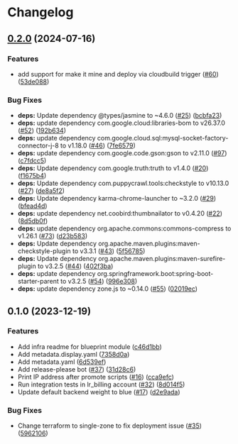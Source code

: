 # Changelog

## [0.2.0](https://github.com/GoogleCloudPlatform/terraform-cloud-deployment-gce/compare/v0.1.0...v0.2.0) (2024-07-16)


### Features

* add support for make it mine and deploy via cloudbuild trigger ([#60](https://github.com/GoogleCloudPlatform/terraform-cloud-deployment-gce/issues/60)) ([53de088](https://github.com/GoogleCloudPlatform/terraform-cloud-deployment-gce/commit/53de088af4ca0aa6e46076b833b9e56d2afc17b4))


### Bug Fixes

* **deps:** Update dependency @types/jasmine to ~4.6.0 ([#25](https://github.com/GoogleCloudPlatform/terraform-cloud-deployment-gce/issues/25)) ([bcbfa23](https://github.com/GoogleCloudPlatform/terraform-cloud-deployment-gce/commit/bcbfa2363de29248ce2b5b8d2f33ee0f7e43665f))
* **deps:** update dependency com.google.cloud:libraries-bom to v26.37.0 ([#52](https://github.com/GoogleCloudPlatform/terraform-cloud-deployment-gce/issues/52)) ([192b634](https://github.com/GoogleCloudPlatform/terraform-cloud-deployment-gce/commit/192b634ca9fc0a8875749f62cf92dd98553b65f8))
* **deps:** update dependency com.google.cloud.sql:mysql-socket-factory-connector-j-8 to v1.18.0 ([#46](https://github.com/GoogleCloudPlatform/terraform-cloud-deployment-gce/issues/46)) ([7fe6579](https://github.com/GoogleCloudPlatform/terraform-cloud-deployment-gce/commit/7fe657992a36d9b44f7ad2a8f0a12b0bbb3c74f5))
* **deps:** update dependency com.google.code.gson:gson to v2.11.0 ([#97](https://github.com/GoogleCloudPlatform/terraform-cloud-deployment-gce/issues/97)) ([c7fdcc5](https://github.com/GoogleCloudPlatform/terraform-cloud-deployment-gce/commit/c7fdcc52a3020df2899ee51d300df5531a7f6aa0))
* **deps:** Update dependency com.google.truth:truth to v1.4.0 ([#20](https://github.com/GoogleCloudPlatform/terraform-cloud-deployment-gce/issues/20)) ([f1675b4](https://github.com/GoogleCloudPlatform/terraform-cloud-deployment-gce/commit/f1675b448440757430c364940fdbc1a2bc88b1d2))
* **deps:** Update dependency com.puppycrawl.tools:checkstyle to v10.13.0 ([#27](https://github.com/GoogleCloudPlatform/terraform-cloud-deployment-gce/issues/27)) ([de8a5f2](https://github.com/GoogleCloudPlatform/terraform-cloud-deployment-gce/commit/de8a5f2fb585a9fb16e7c49256c208fcd856abe7))
* **deps:** Update dependency karma-chrome-launcher to ~3.2.0 ([#29](https://github.com/GoogleCloudPlatform/terraform-cloud-deployment-gce/issues/29)) ([bfead4d](https://github.com/GoogleCloudPlatform/terraform-cloud-deployment-gce/commit/bfead4d0abc19d54f3af06409f54fe4d109c07b6))
* **deps:** update dependency net.coobird:thumbnailator to v0.4.20 ([#22](https://github.com/GoogleCloudPlatform/terraform-cloud-deployment-gce/issues/22)) ([8d5db0f](https://github.com/GoogleCloudPlatform/terraform-cloud-deployment-gce/commit/8d5db0febc6d9b5e1ed0787b980c635b996d4032))
* **deps:** update dependency org.apache.commons:commons-compress to v1.26.1 ([#73](https://github.com/GoogleCloudPlatform/terraform-cloud-deployment-gce/issues/73)) ([d23b583](https://github.com/GoogleCloudPlatform/terraform-cloud-deployment-gce/commit/d23b5838ba984389f9685ba8cb2fb635ad354a37))
* **deps:** Update dependency org.apache.maven.plugins:maven-checkstyle-plugin to v3.3.1 ([#43](https://github.com/GoogleCloudPlatform/terraform-cloud-deployment-gce/issues/43)) ([5f56785](https://github.com/GoogleCloudPlatform/terraform-cloud-deployment-gce/commit/5f5678595ccfe9113da48e82f7fb7b2cf30e68bf))
* **deps:** Update dependency org.apache.maven.plugins:maven-surefire-plugin to v3.2.5 ([#44](https://github.com/GoogleCloudPlatform/terraform-cloud-deployment-gce/issues/44)) ([402f3ba](https://github.com/GoogleCloudPlatform/terraform-cloud-deployment-gce/commit/402f3baa558ffe96214ca566faa22dd2a882b988))
* **deps:** update dependency org.springframework.boot:spring-boot-starter-parent to v3.2.5 ([#54](https://github.com/GoogleCloudPlatform/terraform-cloud-deployment-gce/issues/54)) ([996e308](https://github.com/GoogleCloudPlatform/terraform-cloud-deployment-gce/commit/996e308979631f933a5a220fe5dd45f3f549bf37))
* **deps:** update dependency zone.js to ~0.14.0 ([#55](https://github.com/GoogleCloudPlatform/terraform-cloud-deployment-gce/issues/55)) ([02019ec](https://github.com/GoogleCloudPlatform/terraform-cloud-deployment-gce/commit/02019ec60433766f3fd0cf4e7fe9ffbeaba7dd32))

## 0.1.0 (2023-12-19)


### Features

* Add infra readme for blueprint module ([c46d1bb](https://github.com/GoogleCloudPlatform/terraform-cloud-deployment-gce/commit/c46d1bb61cf059bf2d26c7a083919f428ea9134d))
* Add metadata.display.yaml ([7358d0a](https://github.com/GoogleCloudPlatform/terraform-cloud-deployment-gce/commit/7358d0a78e316362028e74c6c72a20fb481aab52))
* Add metadata.yaml ([6d539ef](https://github.com/GoogleCloudPlatform/terraform-cloud-deployment-gce/commit/6d539ef1e0fef7cbd662ba30a88b6e5337cc8b13))
* Add release-please bot ([#37](https://github.com/GoogleCloudPlatform/terraform-cloud-deployment-gce/issues/37)) ([31d28c6](https://github.com/GoogleCloudPlatform/terraform-cloud-deployment-gce/commit/31d28c6127ff9d68a9b0ce081a43eab37ca32474))
* Print IP address after promote scripts ([#16](https://github.com/GoogleCloudPlatform/terraform-cloud-deployment-gce/issues/16)) ([cca9efc](https://github.com/GoogleCloudPlatform/terraform-cloud-deployment-gce/commit/cca9efc2d49fd5871e676a1b52d3d751386ca23b))
* Run integration tests in lr_billing account ([#32](https://github.com/GoogleCloudPlatform/terraform-cloud-deployment-gce/issues/32)) ([8d014f5](https://github.com/GoogleCloudPlatform/terraform-cloud-deployment-gce/commit/8d014f57deb6dafe079bb83ef3a6d354b978bafa))
* Update default backend weight to blue ([#17](https://github.com/GoogleCloudPlatform/terraform-cloud-deployment-gce/issues/17)) ([d2e9ada](https://github.com/GoogleCloudPlatform/terraform-cloud-deployment-gce/commit/d2e9adaa1a2f900132a6f7634cab707628fcf64d))


### Bug Fixes

* Change terraform to single-zone to fix deployment issue ([#35](https://github.com/GoogleCloudPlatform/terraform-cloud-deployment-gce/issues/35)) ([5962106](https://github.com/GoogleCloudPlatform/terraform-cloud-deployment-gce/commit/596210616df29bb347cd930b2f6c3eb4aae919de))
